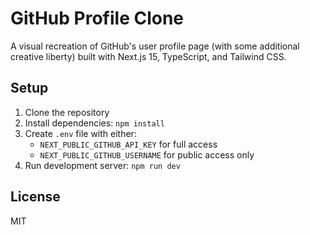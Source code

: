 # GitHub Profile Clone

A visual recreation of GitHub's user profile page (with some additional creative liberty) built with Next.js 15, TypeScript, and Tailwind CSS.

## Setup

1. Clone the repository
2. Install dependencies: `npm install`
3. Create `.env` file with either:
   - `NEXT_PUBLIC_GITHUB_API_KEY` for full access
   - `NEXT_PUBLIC_GITHUB_USERNAME` for public access only
4. Run development server: `npm run dev`

## License

MIT
